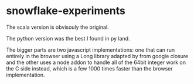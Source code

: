 snowflake-experiments
=====================

The scala version is obvisouly the original.

The python version was the best I found in py land.

The bigger parts are two javascript implementations: one that can run entirely in the browser using a Long library adapted by from google closure and the other uses a node addon to handle all of the 64bit integer work on the C side instead, which is a few 1000 times faster than the browser implementation.